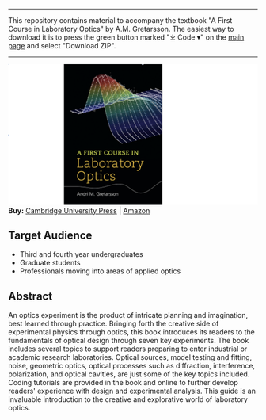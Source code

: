 ___
This repository contains material to accompany the textbook "A First Course in Laboratory Optics" by A.M. Gretarsson. The easiest way to download it is to press the green button marked "⤓ Code ▾" on the [main page](https://github.com/CambridgeUniversityPress/FirstCourseLaboratoryOptics.git "A First Course in Laboratory Optics") and select "Download ZIP".
___
[![A Gaussian beam approaches a waist](https://github.com/CambridgeUniversityPress/FirstCourseLaboratoryOptics/blob/master/Figures/Cover/FCLO_Cover_wide.jpg?raw=true)](https://github.com/CambridgeUniversityPress/FirstCourseLaboratoryOptics "A First Course in Laboratory Optics") 
**Buy:** [Cambridge University Press](https://www.cambridge.org/core/books/first-course-in-laboratory-optics/3C6018F72383172D1E487F5D35F37E47#) | [Amazon](https://www.amazon.com/First-Course-Laboratory-Optics/dp/1108488854) 

## Target Audience

- Third and fourth year undergraduates
- Graduate students
- Professionals moving into areas of applied optics

## Abstract

An optics experiment is the product of intricate planning and imagination, best learned through practice. Bringing forth the creative side of experimental physics through optics, this book introduces its readers to the fundamentals of optical design through seven key experiments. The book includes several topics to support readers preparing to enter industrial or academic research laboratories. Optical sources, model testing and fitting, noise, geometric optics, optical processes such as diffraction, interference, polarization, and optical cavities, are just some of the key topics included. Coding tutorials are provided in the book and online to further develop readers' experience with design and experimental analysis. This guide is an invaluable introduction to the creative and explorative world of laboratory optics.
